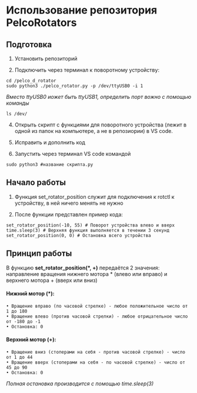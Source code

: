 # Использование репозитория PelcoRotators
## Подготовка

1. Установить репозиторий

2. Подключить через терминал к поворотному устройству:
   
```
cd /pelco_d_rotator
sudo python3 ./pelco_rotator.py -p /dev/ttyUSB0 -i 1
```
*Вместо ttyUSB0 иожет быть ttyUSB1, определить порт вожно с помощью команды*

```
ls /dev/
```

4. Открыть скрипт с функциями для поворотного устройства (лежит в одной из папок на компьютере, а не в репозиории) в VS code.

5. Исправить и дополнить код

6. Запустить через терминал VS code командой
   
```
sudo python3 #название скрипта.py
```

## Начало работы

1. Функция set_rotator_position служит для подключения к rotctl к устройству, в ней ничего менять не нужно
   
2. После функции представлен пример кода:
   
```
set_rotator_position(-10, 55) # Поворот устройства влево и вверх
time.sleep(3) # Верхняя функция выполняется в течении 3 секунд
set_rotator_position(0, 0) # Остановка всего устройства
```

## Принцип работы

В функцию **set_rotator_position(*, +)** передаётся 2 значения: направление вращения нижнего мотора * (влево или вправо) и верхнего мотора + (вверх или вниз)

#### Нижний мотор (*):
	• Вращение вправо (по часовой стрелке) - любое положительное число от 1 до 180
	• Вращение влево (против часовой стрелки) - любое отрицательное число от -180 до -1
	• Остановка: 0

#### Верхний мотор (+):
	• Вращение вниз (стоперами на себя - против часовой стрелке) - число от 1 до 44
	• Вращение вверх (стоперами на себя - по часовой стрелке) - число от 45 до 90
	• Остановка: 0

*Полная остановка производится с помощью time.sleep(3)*
